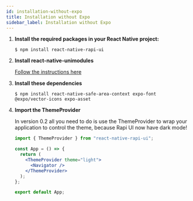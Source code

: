 ```yaml
---
id: installation-without-expo
title: Installation without Expo
sidebar_label: Installation without Expo
---
```


1. **Install the required packages in your React Native project:**

   `$ npm install react-native-rapi-ui`

2. **Install react-native-unimodules**

   [Follow the instructions here](https://docs.expo.io/bare/installing-unimodules/)

3. **Install these dependencies**

   `$ npm install react-native-safe-area-context expo-font @expo/vector-icons expo-asset`

4. **Import the ThemeProvider**

   In version 0.2 all you need to do is use the ThemeProvider to wrap your application to control the theme, because Rapi UI now have dark mode!

   ```jsx
   import { ThemeProvider } from "react-native-rapi-ui";

   const App = () => {
     return (
       <ThemeProvider theme="light">
         <Navigator />
       </ThemeProvider>
     );
   };

   export default App;
   ```
